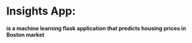 # Insights App: 
#### is a machine learning flask application that predicts housing prices in Boston market
